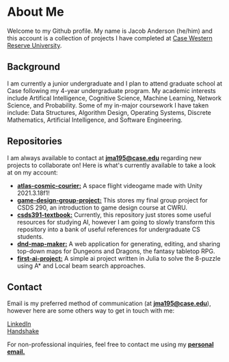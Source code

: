 # About Me

Welcome to my Github profile. My name is Jacob Anderson (he/him) and this account is a collection of projects I have completed at [Case Western Reserve University](https://case.edu/). 

## Background

I am currently a junior undergraduate and I plan to attend graduate school at Case following my 4-year undergraduate program. My academic interests include Artifical Intelligence, Cognitive Science, Machine Learning, Network Science, and Probability. Some of my in-major coursework I have taken include: Data Structures, Algorithm Design, Operating Systems, Discrete Mathematics, Artificial Intelligence, and Software Engineering.

## Repositories

I am always available to contact at **[jma195@case.edu](mailto:jma195@case.edu)** regarding new projects to collaborate on! Here is what's currently available to take a look at on my account:

- **[atlas-cosmic-courier:](https://github.com/jmanderson0119/atlas-cosmic-courier)** A space flight videogame made with Unity 2021.3.18f1!
- **[game-design-group-project:](https://github.com/jmanderson0119/game-design-group-project)** This stores my final group project for CSDS 290, an introduction to game design course at CWRU.
- **[csds391-textbook:](https://github.com/jmanderson0119/csds391-textbook)** Currently, this repository just stores some useful resources for studying AI, however I am going to slowly transform this repository into a bank of useful references for undergraduate CS students.
- **[dnd-map-maker:](https://github.com/jmanderson0119/dnd-map-maker)** A web application for generating, editing, and sharing top-down maps for Dungeons and Dragons, the fantasy tabletop RPG.
- **[first-ai-project:](https://github.com/jmanderson0119/first-ai-project)** A simple ai project written in Julia to solve the 8-puzzle using A* and Local beam search approaches.


## Contact

Email is my preferred method of communication (at **[jma195@case.edu](mailto:jma195@case.edu)**), however here are some others way to get in touch with me:

<a href="https://www.linkedin.com/in/jacob-anderson-swe/">LinkedIn</a> <br>
<a href="https://cwru.joinhandshake.com/stu/users/33294140">Handshake</a>

For non-professional inquiries, feel free to contact me using my **[personal email.](mailto:janderson011903@gmail.com)**
